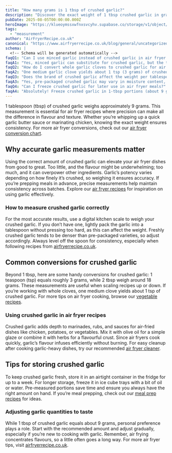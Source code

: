 ```yaml
---
title: "How many grams is 1 tbsp of crushed garlic?"
description: "Discover the exact weight of 1 tbsp crushed garlic in grams for precise air fryer cooking. Perfect measurements every time!"
pubDate: 2025-08-05T00:00:00.000Z
heroImage: "https://klueoymssxwfnxsvcyhv.supabase.co/storage/v1/object/public/Shmucket/how-many-grams-is-1-tbsp-crushed-garlic.webp"
tags:
  - "measurement"
author: "AirFryerRecipe.co.uk"
canonical: "https://www.airfryerrecipe.co.uk/blog/general/uncategorized/how-many-grams-is-1-tbsp-crushed-garlic"
schema: |
  <!-- Schema will be generated automatically -->
faqQ1: "Can I use minced garlic instead of crushed garlic in air fryer recipes?"
faqA1: "Yes, minced garlic can substitute for crushed garlic, but the texture and flavour intensity may vary slightly. Minced garlic is finer, so 1 tbsp weighs around 8 grams—slightly less than crushed. Adjust quantities based on your taste preference."
faqQ2: "How do I convert whole garlic cloves to crushed garlic for air frying?"
faqA2: "One medium garlic clove yields about 1 tsp (3 grams) of crushed garlic. For 1 tbsp (9 grams), you’ll need roughly 3 cloves. Crush them with a press or finely chop for consistent results in air fryer recipes."
faqQ3: "Does the brand of crushed garlic affect the weight per tablespoon?"
faqA3: "Yes, pre-packaged crushed garlic may vary in moisture content, affecting weight. Freshly crushed garlic is denser, so always weigh it for accuracy. Check labels if using store-bought varieties for precise measurements."
faqQ4: "Can I freeze crushed garlic for later use in air fryer meals?"
faqA4: "Absolutely! Freeze crushed garlic in 1-tbsp portions (about 9 grams) for convenience. Add a bit of oil to prevent freezer burn, then thaw as needed. This works perfectly for quick air fryer marinades or sauces."
---
```

<p>1 tablespoon (tbsp) of crushed garlic weighs approximately 9 grams. This measurement is essential for air fryer recipes where precision can make all the difference in flavour and texture. Whether you’re whipping up a quick garlic butter sauce or marinating chicken, knowing the exact weight ensures consistency. For more air fryer conversions, check out our <a href=https://www.airfryerrecipe.co.uk/air-fryer-conversion-chart>air fryer conversion chart</a>.</p>  

<h2>Why accurate garlic measurements matter</h2>  
<p>Using the correct amount of crushed garlic can elevate your air fryer dishes from good to great. Too little, and the flavour might be underwhelming; too much, and it can overpower other ingredients. Garlic’s potency varies depending on how finely it’s crushed, so weighing it ensures accuracy. If you’re prepping meals in advance, precise measurements help maintain consistency across batches. Explore our <a href=https://www.airfryerrecipe.co.uk/recipes>air fryer recipes</a> for inspiration on using garlic effectively.</p>  

<h3>How to measure crushed garlic correctly</h3>  
<p>For the most accurate results, use a digital kitchen scale to weigh your crushed garlic. If you don’t have one, lightly pack the garlic into a tablespoon without pressing too hard, as this can affect the weight. Freshly crushed garlic tends to be denser than pre-packaged varieties, so adjust accordingly. Always level off the spoon for consistency, especially when following recipes from <a href=https://www.airfryerrecipe.co.uk>airfryerrecipe.co.uk</a>.</p>  

<h2>Common conversions for crushed garlic</h2>  
<p>Beyond 1 tbsp, here are some handy conversions for crushed garlic: 1 teaspoon (tsp) equals roughly 3 grams, while 2 tbsp weigh around 18 grams. These measurements are useful when scaling recipes up or down. If you’re working with whole cloves, one medium clove yields about 1 tsp of crushed garlic. For more tips on air fryer cooking, browse our <a href=https://www.airfryerrecipe.co.uk/recipe-category/vegetables>vegetable recipes</a>.</p>  

<h3>Using crushed garlic in air fryer recipes</h3>  
<p>Crushed garlic adds depth to marinades, rubs, and sauces for air-fried dishes like chicken, potatoes, or vegetables. Mix it with olive oil for a simple glaze or combine it with herbs for a flavourful crust. Since air fryers cook quickly, garlic’s flavour infuses efficiently without burning. For easy cleanup after cooking garlic-heavy dishes, try our recommended <a href=https://www.airfryerrecipe.co.uk/air-fryer-cleaner>air fryer cleaner</a>.</p>  

<h2>Tips for storing crushed garlic</h2>  
<p>To keep crushed garlic fresh, store it in an airtight container in the fridge for up to a week. For longer storage, freeze it in ice cube trays with a bit of oil or water. Pre-measured portions save time and ensure you always have the right amount on hand. If you’re meal prepping, check out our <a href=https://www.airfryerrecipe.co.uk/recipe-category/meal-prep>meal prep recipes</a> for ideas.</p>  

<h3>Adjusting garlic quantities to taste</h3>  
<p>While 1 tbsp of crushed garlic equals about 9 grams, personal preference plays a role. Start with the recommended amount and adjust gradually, especially if you’re new to cooking with garlic. Remember, air frying concentrates flavours, so a little often goes a long way. For more air fryer tips, visit <a href=https://www.airfryerrecipe.co.uk>airfryerrecipe.co.uk</a>.</p>
